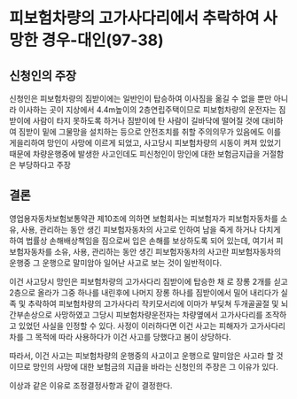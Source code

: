 # 피보험차량의 고가사다리에서 추락하여 사망한 경우-대인(97-38)

## 신청인의 주장
신청인은 피보험차량의 짐받이에는 일반인이 탑승하여 이사짐을 옮길 수 없을 뿐만 아니라 이사하는 곳이 지상에서 4.4m높이의 2층연립주택이므로 피보험차량의 운전자는 짐받이에 사람이 타지 못하도록 하거나 짐받이에 탄 사람이 길바닥에 떨어질 것에 대비하여 짐받이 밑에 그물망을 설치하는 등으로 안전조치를 취할 주의의무가 있음에도 이를 게을리하여 망인이 사망에 이르게 되었고, 사고당시 피보험차량의 시동이 켜져 있었기 때문에 차량운행중에 발생한 사고인데도 피신청인이 망인에 대한 보험금지급을 거절함은 부당하다고 주장

## 결론
영업용자동차보험보통약관 제10조에 의하면 보험회사는 피보험자가 피보험자동차를 소유, 사용, 관리하는 동안 생긴 피보험자동차의 사고로 인하여 남을 죽게 하거나 다치게 하여 법률상 손해배상책임을 짐으로써 입은 손해를 보상하도록 되어 있는데, 여기서 피보험자동차를 소유, 사용, 관리하는 동안 생긴 피보험자동차의 사고란 피보험자동차의 운행중 그 운행으로 말미암아 일어난 사고로 보는 것이 일반적이다.

이건 사고당시 망인은 피보험차량의 고가사다리 짐받이에 탑승한 채 로 장롱 2개를 싣고 2층으로 올라가 그중 하나를 내린후에 나머지 장롱 하나를 짐받이에서 밀어 내리다가 실족 및 추락하여 피보험차량의 고가사다리 작키모서리에 이마가 부딪쳐 두개골골절 및 뇌간부손상으로 사망하였고 그당시 피보험차량운전자는 차량옆에서 고가사다리를 조작하고 있었던 사실을 인정할 수 있다. 사정이 이러하다면 이건 사고는 피해자가 고가사다리차를 그 목적에 따라 사용하다가 이건 사고를 당했다고 봄이 상당하다.

따라서, 이건 사고는 피보험차량의 운행중의 사고이고 운행으로 말미암은 사고라 할 것이므로 망인의 사망에 대한 보험금의 지급을 바라는 신청인의 주장은 그 이유가 있다.

이상과 같은 이유로 조정결정사항과 같이 결정한다.
